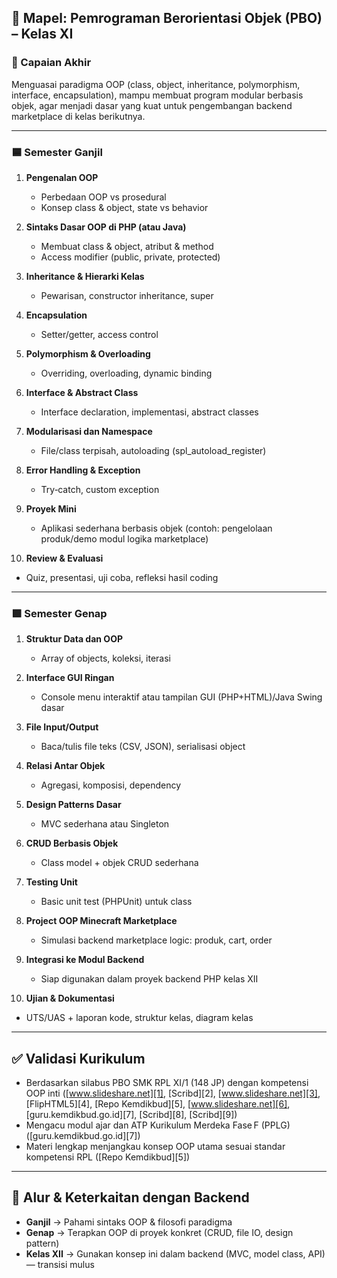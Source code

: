 ## 📘 Mapel: Pemrograman Berorientasi Objek (PBO) – Kelas XI

### 🎯 Capaian Akhir

Menguasai paradigma OOP (class, object, inheritance, polymorphism, interface, encapsulation), mampu membuat program modular berbasis objek, agar menjadi dasar yang kuat untuk pengembangan backend marketplace di kelas berikutnya.

---

### 🟦 Semester Ganjil

1. **Pengenalan OOP**

    * Perbedaan OOP vs prosedural
    * Konsep class & object, state vs behavior
2. **Sintaks Dasar OOP di PHP (atau Java)**

    * Membuat class & object, atribut & method
    * Access modifier (public, private, protected)
3. **Inheritance & Hierarki Kelas**

    * Pewarisan, constructor inheritance, super
4. **Encapsulation**

    * Setter/getter, access control
5. **Polymorphism & Overloading**

    * Overriding, overloading, dynamic binding
6. **Interface & Abstract Class**

    * Interface declaration, implementasi, abstract classes
7. **Modularisasi dan Namespace**

    * File/class terpisah, autoloading (spl\_autoload\_register)
8. **Error Handling & Exception**

    * Try‑catch, custom exception
9. **Proyek Mini**

    * Aplikasi sederhana berbasis objek (contoh: pengelolaan produk/demo modul logika marketplace)
10. **Review & Evaluasi**

* Quiz, presentasi, uji coba, refleksi hasil coding

---

### 🟩 Semester Genap

1. **Struktur Data dan OOP**

    * Array of objects, koleksi, iterasi
2. **Interface GUI Ringan**

    * Console menu interaktif atau tampilan GUI (PHP+HTML)/Java Swing dasar
3. **File Input/Output**

    * Baca/tulis file teks (CSV, JSON), serialisasi object
4. **Relasi Antar Objek**

    * Agregasi, komposisi, dependency
5. **Design Patterns Dasar**

    * MVC sederhana atau Singleton
6. **CRUD Berbasis Objek**

    * Class model + objek CRUD sederhana
7. **Testing Unit**

    * Basic unit test (PHPUnit) untuk class
8. **Project OOP Minecraft Marketplace**

    * Simulasi backend marketplace logic: produk, cart, order
9. **Integrasi ke Modul Backend**

    * Siap digunakan dalam proyek backend PHP kelas XII
10. **Ujian & Dokumentasi**

* UTS/UAS + laporan kode, struktur kelas, diagram kelas

---

## ✅ Validasi Kurikulum

* Berdasarkan silabus PBO SMK RPL XI/1 (148 JP) dengan kompetensi OOP inti ([www.slideshare.net][1], [Scribd][2], [www.slideshare.net][3], [FlipHTML5][4], [Repo Kemdikbud][5], [www.slideshare.net][6], [guru.kemdikbud.go.id][7], [Scribd][8], [Scribd][9])
* Mengacu modul ajar dan ATP Kurikulum Merdeka Fase F (PPLG) ([guru.kemdikbud.go.id][7])
* Materi lengkap menjangkau konsep OOP utama sesuai standar kompetensi RPL ([Repo Kemdikbud][5])

---

## 🧭 Alur & Keterkaitan dengan Backend

* **Ganjil** → Pahami sintaks OOP & filosofi paradigma
* **Genap** → Terapkan OOP di proyek konkret (CRUD, file IO, design pattern)
* **Kelas XII** → Gunakan konsep ini dalam backend (MVC, model class, API) — transisi mulus
